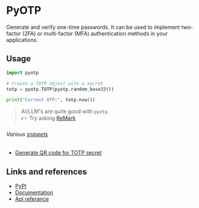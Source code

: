 # PyOTP

Generate and verify one-time passwords. It can be used to implement two-factor (2FA) or multi-factor (MFA) authentication methods in your applications.

## Usage

```python
import pyotp

# Create a TOTP object with a secret
totp = pyotp.TOTP(pyotp.random_base32())

print("Current OTP:", totp.now())
```


> AI/LLM's are quite good with `pyotp`.  
> 👉 Try asking [ReMark](https://chat.robocorp.com)

###### Various [snippets](snippets)

- [Generate QR code for TOTP secret](snippets/generate_totp_qr.py)

## Links and references

- [PyPI](https://pypi.org/project/pyotp/)
- [Documentation](https://pyauth.github.io/pyotp/)
- [Api referance](https://pyauth.github.io/pyotp/#module-pyotp)
